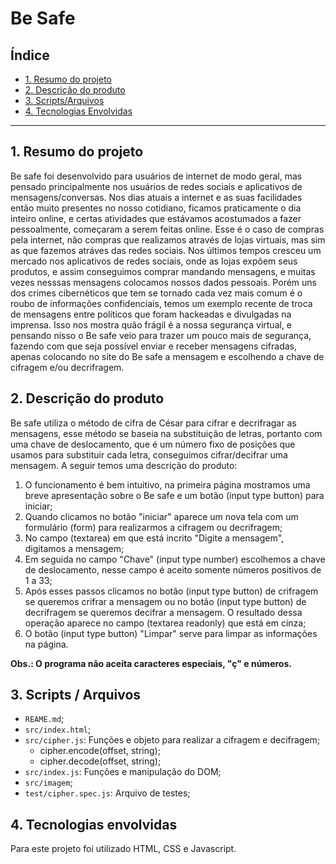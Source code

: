 # Be Safe

## Índice


* [1. Resumo do projeto](#1-resumo-do-projeto)
* [2. Descrição do produto](#2-descrição-do-produto)
* [3. Scripts/Arquivos](#3-scripts-/-arquivos)
* [4. Tecnologias Envolvidas](#4-tecnologias-envolvidas)


***

## 1. Resumo do projeto

  Be safe foi desenvolvido para usuários de internet de modo geral, mas pensado principalmente nos usuários de redes sociais e aplicativos de mensagens/conversas. Nos dias atuais a internet e as suas facilidades então muito presentes no nosso cotidiano, ficamos praticamente o dia inteiro online, e certas atividades que estávamos acostumados a fazer pessoalmente, começaram a serem feitas online. Esse é o caso de compras pela internet, não compras que realizamos através de lojas virtuais, mas sim as que fazemos atráves das redes sociais. Nos últimos tempos cresceu um mercado nos aplicativos de redes sociais, onde as lojas expõem seus produtos, e assim conseguimos comprar mandando mensagens, e muitas vezes nesssas mensagens colocamos nossos dados pessoais. Porém uns dos crimes cibernéticos que tem se tornado cada vez mais comum é o roubo de informações confidenciais, temos um exemplo recente de troca de mensagens entre políticos que foram hackeadas e divulgadas na imprensa. Isso nos mostra quão frágil é a nossa segurança virtual, e pensando nisso o Be safe veio para trazer um pouco mais de segurança, fazendo com que seja possível enviar e receber mensagens cifradas, apenas colocando no site do Be safe a mensagem e escolhendo a chave de cifragem e/ou decrifragem.


## 2. Descrição do produto

  Be safe utiliza o método de cifra de César para cifrar e decrifragar as mensagens, esse método se baseia na substituição de letras, portanto com uma chave de deslocamento, que é um número fixo de posições que usamos para substituir cada letra, conseguimos cifrar/decifrar uma mensagem. A seguir temos uma descrição do produto:

1. O funcionamento é bem intuitivo, na primeira página mostramos uma breve apresentação sobre o Be safe e um botão (input type button) para iniciar;
2. Quando clicamos no botão "iniciar" aparece um nova tela com um formulário (form) para realizarmos a cifragem ou decrifragem; 
3. No campo (textarea) em que está incrito "Digite a mensagem", digitamos a mensagem;
4. Em seguida no campo "Chave" (input type number) escolhemos a chave de deslocamento, nesse campo é aceito somente números positivos de 1 a 33;
5. Após esses passos clicamos no botão (input type button) de crifragem se queremos crifrar a mensagem ou no botão (input type button) de decrifragem se queremos decifrar a mensagem. O resultado dessa operação aparece no campo (textarea readonly) que está em cinza;
6. O botão (input type button) "Limpar" serve para limpar as informações na página.

**Obs.: O programa não aceita caracteres especiais, "ç" e números.**


## 3. Scripts / Arquivos

* `REAME.md`;
* `src/index.html`;
* `src/cipher.js`: Funções e objeto para realizar a cifragem e decifragem;
  - cipher.encode(offset, string);
  - cipher.decode(offset, string);
* `src/index.js`: Funções e manipulação do DOM;
* `src/imagem`;
* `test/cipher.spec.js`: Arquivo de testes;

## 4. Tecnologias envolvidas

 Para este projeto foi utilizado HTML, CSS e Javascript.

